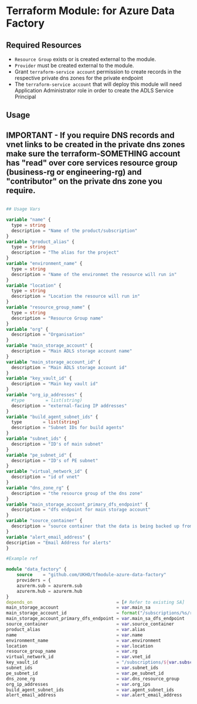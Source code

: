 # Terraform Module: for Azure Data Factory 

##

## Required Resources

- `Resource Group` exists or is created external to the module.
- `Provider` must be created external to the module.
- Grant `terraform-service account` permission to create records in the respective private dns zones for the private endpoint
- The `terraform-service account` that will deploy this module will need Application Administrator role in order to create the ADLS Service Principal

## Usage

## IMPORTANT - If you require DNS records and vnet links to be created in the private dns zones make sure the terraform-SOMETHING account has "read" over core services resource group (business-rg or engineering-rg) and "contributor" on the private dns zone you require.


```terraform

## Usage Vars

variable "name" {
  type = string
  description = "Name of the product/subscription"
}
variable "product_alias" {
  type = string
  description = "The alias for the project"
}
variable "environment_name" {
  type = string
  description = "Name of the environmet the resource will run in"
}
variable "location" {
  type = string
  description = "Location the resource will run in"
}
variable "resource_group_name" {
  type = string
  description = "Resource Group name"
}
variable "org" {
  description = "Organisation"
}
variable "main_storage_account" {
  description = "Main ADLS storage account name"
}
variable "main_storage_account_id" {
  description = "Main ADLS storage account id"
}
variable "key_vault_id" {
  description = "Main key vault id"
}
variable "org_ip_addresses" {
  #type        = list(string)
  description = "external-facing IP addresses"
}
variable "build_agent_subnet_ids" {
  type        = list(string)
  description = "Subnet IDs for build agents"
}
variable "subnet_ids" {
  description = "ID's of main subnet"
}
variable "pe_subnet_id" {
  description = "ID's of PE subnet"
}
variable "virtual_network_id" {
  description = "id of vnet"
}
variable "dns_zone_rg" {
  description = "the resource group of the dns zone"
}
variable "main_storage_account_primary_dfs_endpoint" {
  description = "dfs endpoint for main storage account"
}
variable "source_container" {
  description = "source container that the data is being backed up from"
}
variable "alert_email_address" {
description = "Email Address for alerts"
}

#Example ref

module "data_factory" {
    source    = "github.com/UKHO/tfmodule-azure-data-factory"
    providers = {
    azurerm.sub = azurerm.sub
    azurerm.hub = azurerm.hub
} 
depends_on                                = [# Refer to existing SA]
main_storage_account                      = var.main_sa
main_storage_account_id                   = format("/subscriptions/%s/resourceGroups/%s/providers/Microsoft.Storage/storageAccounts/%s", var.subscription_id, var.rg, azurerm_storage_account.edu_storage_account_data.name)
main_storage_account_primary_dfs_endpoint = var.main_sa_dfs_endpoint
source_container                          = var.source_container
product_alias                             = var.alias
name                                      = var.name
environment_name                          = var.environment
location                                  = var.location
resource_group_name                       = var.rg
virtual_network_id                        = var.vnet_id
key_vault_id                              = "/subscriptions/${var.subscription_id}/resourceGroups/${var.rg}/providers/Microsoft.KeyVault/vaults/${var.key_vault}"
subnet_ids                                = var.subnet_ids
pe_subnet_id                              = var.pe_subnet_id
dns_zone_rg                               = var.dns_resource_group
org_ip_addresses                          = var.org_ips
build_agent_subnet_ids                    = var.agent_subnet_ids
alert_email_address                       = var.alert_email_address 